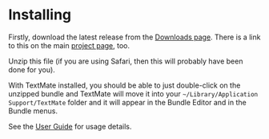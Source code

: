 # Installing #

Firstly, download the latest release from the [Downloads page](http://code.google.com/p/oracle-textmate-bundle/downloads/list).  There is a link to this on the main [project page](http://code.google.com/p/oracle-textmate-bundle/), too.

Unzip this file (if you are using Safari, then this will probably have been done for you).

With TextMate installed, you should be able to just double-click on the unzipped bundle and TextMate will move it into your `~/Library/Application Support/TextMate` folder and it will appear in the Bundle Editor and in the Bundle menus.


See the [User Guide](UserGuide.md) for usage details.